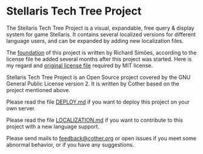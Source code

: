 # Stellaris Tech Tree Project

The Stellaris Tech Tree Project is a visual, expandable, free query & display system for game Stellaris. It contains several localized versions for different language users, and can be expanded by adding new localization files.

The [foundation](https://gitlab.com/bipedalshark/stellaris-tech-tree "foundation") of this project is written by Richard Simões, according to the license file he added several months after this project was started. Here is my regard and [original license file](docs/ORIGINAL.md) required by MIT license.

Stellaris Tech Tree Project is an Open Source project covered by the GNU General Public License version 2. It is written by Cother based on the project mentioned above.

Please read the file [DEPLOY.md](docs/DEPLOY.md) if you want to deploy this project on your own server.

Please read the file [LOCALIZATION.md](docs/LOCALIZATION.md) if you want to contribute to this project with a new language support.

Please send mails to <feedback@cother.org> or open issues if you meet some abnormal behavior, or if you have any suggestions.